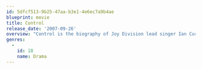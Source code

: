 ```yaml
---
id: 5dfcf513-9b25-47aa-b3e1-4e6ec7a9b4ae
blueprint: movie
title: Control
release_date: '2007-09-26'
overview: "Control is the biography of Joy Division lead singer Ian Curtis, taking his story from schoolboy days of 1973 to his suicide on the eve of the band's first American tour in 1980."
genres:
  -
    id: 18
    name: Drama
---
```

